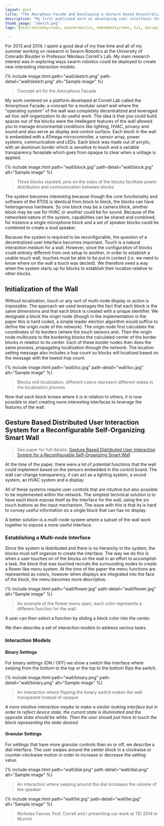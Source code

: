 ```yaml
---
layout: post
title: "The Amorphous Facade and Developing a Gesture Based Decentralized User Interface"
description: "My first published work on developing user interfaces that span multiple independent nodes in communication in a smart wall"
thumb_image: "sketch.png"
tags: [distributedsystems, swarmrobotics, embeddedsystems, hci, design]

---
```


For 2013 and 2014, I spent a good deal of my free time and all of my summer working on research in Swarm Robotics at the University of Colorado Boulder in Professor Nikolaus Correll's Lab. My main research interest was in exploring ways swarm robotics could be deployed to create new interesting interaction models.

{% include image.html path="wall/sketch.png" path-detail="wall/sketch.png" alt="Sample image" %}
> Concept art for the Amorphous Facade


My work centered on a platform developed at Correll Lab called the Amorphous Facade; a concept for a modular smart wall where the "operating system" of the wall was completely decentralized and leveraged ad-hoc self-organization to do useful work. The idea is that you could build spaces out of the blocks were the intellegent features of the wall allowed you to manage enviormental conditions like lighting, HVAC, privacy and sound and also serve as display and control surface. Each block in the wall is embedded with a ATmega microcontroller, a sensor array, power systems, communication and LEDs. Each block was made out of acrylic, with an aluminum border which is sensitive to touch and a variable transparency faceplate which goes from opaque to clear when a voltage is applied.

{% include image.html path="wall/block.jpg" path-detail="wall/block.jpg" alt="Sample image" %}

> Three blocks stacked, pins on the sides of the blocks facilitate power distribution and communication between blocks

The system becomes interesting because though the core functionality and software of the RTOS is identical from block to block, the blocks can have heterogenous hardware. So one block may be a camera block, another block may be use for HVAC or another could be for sound. Because of the networked nature of the system, capabilities can be shared and combined, for instance a single microphone block and a set of speaker blocks could be combined to create a loud speaker.

Because the system is required to be reconfigurable, the question of a decentralized user interface becomes important. Touch is a natural interaction medium for a wall. However, since the configuration of blocks could entirely different from one setup to another, in order to establish a usable touch wall, touches must be able to be put in context (i.e. we need to know where on the wall a touch was dected). We therefore need a way when the system starts up for blocks to establish their location relative to other blocks.


## Initialization of the Wall

Without localization, touch or any sort of multi-node display or action is impossible. The approach we used leverages the fact that each block is the same dimensions and that each block is created with a unique identifier. We designate a block the origin node (though in the implementation in the paper this is hard coded, a simple leader election algorithm would suffice to define the origin node of the network). The origin node first calculates the coordinates of its borders (where the touch sensors are). Then the origin node multicasts to the bordering blocks the calculated center of the border blocks in relation to its center. Each of these border nodes then does the same process, propagating localization through the network. The location setting message also includes a hop count so blocks will localized based on the message with the lowest hop count.

{% include image.html path="wall/loc.jpg" path-detail="wall/loc.jpg" alt="Sample image" %}
> Blocks mid localization, different colors represent different states in the localization process.

Now that each block knows where it is in relation to others, it is now possible to start creating more interesting interfaces to leverage the features of the wall.

## Gesture Based Distributed User Interaction System for a Reconfigurable Self-Organizing Smart Wall

> See paper for full details: [Gesture Based Distributed User Interaction System for a Reconfigurable Self-Organizing Smart Wall](https://dl.acm.org/doi/pdf/10.1145/2540930.2540967)

At the time of the paper, there were a lot of potential functions that the wall could implement based on the sensors embedded in the control board. The wall can change transparency, it can act as a lighting system, a sound system, an HVAC system and a display.

All of these systems require user controls that are intuitive but also possible to be implemented within the network. The simplest technical solution is to have each block expose itself as the interface for the wall, using the six touch buttons as the input mechanism. The issue with this is that its is hard to convey useful information on a single block that can has no display.

A better solution is a multi-node system where a subset of the wall work together to expose a more useful interface.

### Establishing a Multi-node Interface

Since the system is distributed and there is no hierarchy in the system, the blocks must self organize to create the interface. The way we do this is when a user touches on of the blocks on the wall in an effort to accomplish a task, the block that was touched recruits the surrounding nodes to create a flower like menu system. At the time of the paper the menu functions are represented as colors, however when displays are integrated into the face of the block, the menu becomes more descriptive.

{% include image.html path="wall/flower.jpg" path-detail="wall/flower.jpg" alt="Sample image" %}
> An example of the flower menu open, each color represents a different function for the wall.

A user can then select a function by sliding a block color into the center.

We then describe a set of interaction models to address various tasks.

### Interaction Models

#### Binary Settings

For binary settings (ON / OFF) we show a switch like interface where swiping from the bottom to the top or the top to the bottom flips the switch.

{% include image.html path="wall/binary.png" path-detail="wall/binary.png" alt="Sample image" %}
> An interaction where flipping the binary switch makes the wall transparent instead of opaque

*A more intuitive interaction maybe to make a similar looking interface but in order to reflect device state, the current state is illuminated and the opposite state should be white. Then the user should just have to touch the block representing the state desired*

#### Granular Settings

For settings that have more granular controls than on or off, we describe a dial interface. The user swipes around the center block in a clockwise or counter-clockwise motion in order to increase or decrease the setting value.

{% include image.html path="wall/dial.png" path-detail="wall/dial.png" alt="Sample image" %}
> An interaction where swiping around the dial increases the volume of the speaker

{% include image.html path="wall/tei.jpg" path-detail="wall/tei.jpg" alt="Sample image" %}
> Nicholas Farrow, Prof. Correll and I presenting our work at TEI 2014 in Munich